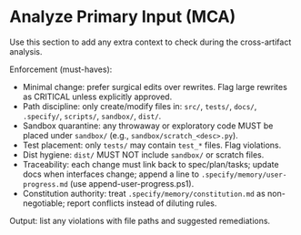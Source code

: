 # Analyze Primary Input (MCA)

Use this section to add any extra context to check during the cross-artifact analysis.

Enforcement (must-haves):
- Minimal change: prefer surgical edits over rewrites. Flag large rewrites as CRITICAL unless explicitly approved.
- Path discipline: only create/modify files in: `src/`, `tests/`, `docs/`, `.specify/`, `scripts/`, `sandbox/`, `dist/`.
- Sandbox quarantine: any throwaway or exploratory code MUST be placed under `sandbox/` (e.g., `sandbox/scratch_<desc>.py`).
- Test placement: only `tests/` may contain `test_*` files. Flag violations.
- Dist hygiene: `dist/` MUST NOT include `sandbox/` or scratch files.
- Traceability: each change must link back to spec/plan/tasks; update docs when interfaces change; append a line to `.specify/memory/user-progress.md` (use append-user-progress.ps1).
- Constitution authority: treat `.specify/memory/constitution.md` as non-negotiable; report conflicts instead of diluting rules.

Output: list any violations with file paths and suggested remediations.
